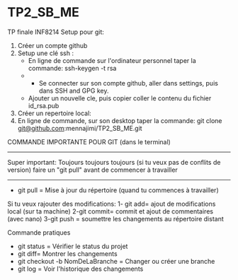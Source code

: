 # TP2_SB_ME
TP finale INF8214
Setup pour git:
  1) Créer un compte github 
  2) Setup une clé ssh : 
      - En ligne de commande sur l'ordinateur personnel taper la commande: ssh-keygen -t rsa 
      - - Se connecter sur son compte github, aller dans settings, puis dans SSH and GPG key. 
      - Ajouter un nouvelle cle, puis copier coller le contenu du fichier id_rsa.pub 
  3) Créer un repertoire local:  
  4) En ligne de commande, sur son desktop taper la commande: git clone git@github.com:mennajimi/TP2_SB_ME.git


COMMANDE IMPORTANTE POUR GIT (dans le terminal)

*********
Super important: Toujours toujours toujours (si tu veux pas de conflits de version) faire un "git pull" avant de commencer à travailler
*********

- git pull = Mise à jour du répertoire (quand tu commences à travailler)

Si tu veux rajouter des modifications:
  1- git add= ajout de modifications local (sur ta machine)
  2-git commit= commit et ajout de commentaires (avec nano)
  3-git push = soumettre les changements au répertoire distant
  
Commande pratiques
* git status = Vérifier le status du projet
* git diff= Montrer les changements
* git checkout -b NomDeLaBranche = Changer ou créer une branche
* git log = Voir l'historique des changements
